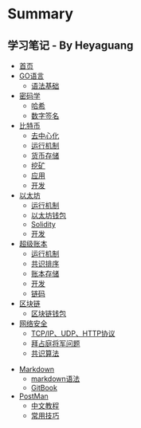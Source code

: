 # Summary

## 学习笔记 - By Heyaguang
* [首页](README.md)
* [GO语言](golang/README.md)
    * [语法基础](golang/base.md)
* [密码学](cryptography/README.md)
    * [哈希](cryptography/hash.md)
    * [数字签名](cryptography/signature.md)
* [比特币](bitcoin/README.md)
    * [去中心化](bitcoin/decentration.md)
    * [运行机制](bitcoin/operation.md)
    * [货币存储](bitcoin/coin_storage.md)
    * [挖矿](bitcoin/mine.md)
    * [应用](bitcoin/apply.md)
    * [开发](bitcoin/develop.md)
* [以太坊](ethereum/README.md)
    * [运行机制](ethereum/operation.md)
    * [以太坊钱包](ethereum/ethwallet.md)
    * [Solidity](ethereum/solidity.md)
    * [开发](ethereum/develop.md)
    <!-- * [智能合约](ethereum/smartcontract.md) -->
* [超级账本](hyperledger/README.md)
    * [运行机制](hyperledger/operation.md)
    * [共识排序](hyperledger/consensus.md)
    * [账本存储](hyperledger/ledger_storage.md)
    * [开发](hyperledger/develop.md)
    * [链码](hyperledger/chaincode.md)
* [区块链](blockchain/README.md)
    * [区块链钱包](blockchain/blockchainwallet.md)
* [网络安全](network/README.md)
    * [TCP/IP、UDP、HTTP协议](network/protocol.md)
    * [拜占庭将军问题](network/byzantine.md)
    * [共识算法](network/consensus.md)
<!-- * [数据库](database/README.md) -->
<!--     * [LevelDB](database/leveldb.md) -->
<!--     * [CouchDB](database/couchdb.md) -->
<!--     * [Mysql](database/mysql.md) -->
* [Markdown](markdown/README.md)
    * [markdown语法](markdown/markdown.md)
    * [GitBook](markdown/gitbook.md)
* [PostMan](postman/README.md)
    * [中文教程](postman/guide.md)
    * [常用技巧](postman/skills.md)
